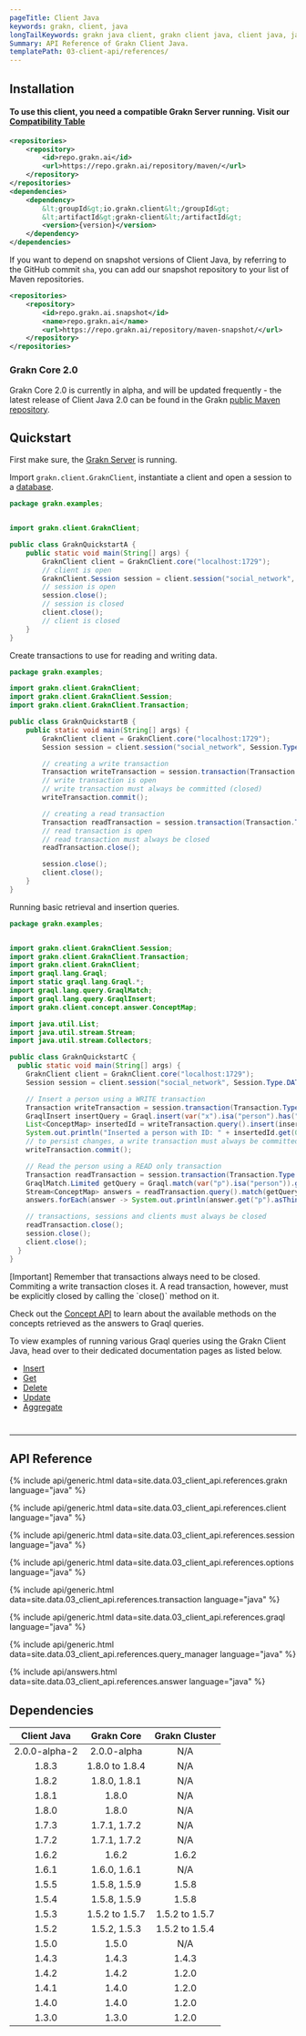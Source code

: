 ```yaml
---
pageTitle: Client Java
keywords: grakn, client, java
longTailKeywords: grakn java client, grakn client java, client java, java client
Summary: API Reference of Grakn Client Java.
templatePath: 03-client-api/references/
---
```


## Installation

#### To use this client, you need a compatible Grakn Server running. Visit our [Compatibility Table](#dependencies)

```xml
<repositories>
    <repository>
        <id>repo.grakn.ai</id>
        <url>https://repo.grakn.ai/repository/maven/</url>
    </repository>
</repositories>
<dependencies>
    <dependency>
        &lt;groupId&gt;io.grakn.client&lt;/groupId&gt;
        &lt;artifactId&gt;grakn-client&lt;/artifactId&gt;
        <version>{version}</version>
    </dependency>
</dependencies>
```

If you want to depend on snapshot versions of Client Java, by referring to the GitHub commit `sha`, you can add our snapshot repository to your list of Maven repositories.

```xml
<repositories>
    <repository>
        <id>repo.grakn.ai.snapshot</id>
        <name>repo.grakn.ai</name>
        <url>https://repo.grakn.ai/repository/maven-snapshot/</url>
    </repository>
</repositories>
```

### Grakn Core 2.0
Grakn Core 2.0 is currently in alpha, and will be updated frequently - the latest release of Client Java 2.0 can be found in the Grakn [public Maven repository](https://repo.grakn.ai/#browse/browse:maven:io%2Fgrakn%2Fclient%2Fgrakn-client).

## Quickstart
First make sure, the [Grakn Server](/docs/running-grakn/install-and-run#start-the-grakn-server) is running.

Import `grakn.client.GraknClient`, instantiate a client and open a session to a [database](../06-management/01-database.md).

<!-- test-example GraknQuickstartA.java -->
```java
package grakn.examples;


import grakn.client.GraknClient;

public class GraknQuickstartA {
    public static void main(String[] args) {
        GraknClient client = GraknClient.core("localhost:1729");
        // client is open
        GraknClient.Session session = client.session("social_network", GraknClient.Session.Type.DATA);
        // session is open
        session.close();
        // session is closed
        client.close();
        // client is closed
    }
}
```

Create transactions to use for reading and writing data.

<!-- test-example GraknQuickstartB.java -->
```java
package grakn.examples;

import grakn.client.GraknClient;
import grakn.client.GraknClient.Session;
import grakn.client.GraknClient.Transaction;

public class GraknQuickstartB {
    public static void main(String[] args) {
        GraknClient client = GraknClient.core("localhost:1729");
        Session session = client.session("social_network", Session.Type.DATA);

        // creating a write transaction
        Transaction writeTransaction = session.transaction(Transaction.Type.WRITE);
        // write transaction is open
        // write transaction must always be committed (closed)
        writeTransaction.commit();

        // creating a read transaction
        Transaction readTransaction = session.transaction(Transaction.Type.READ);
        // read transaction is open
        // read transaction must always be closed
        readTransaction.close();

        session.close();
        client.close();
    }
}
```

Running basic retrieval and insertion queries.

<!-- test-example GraknQuickstartC.java -->
```java
package grakn.examples;


import grakn.client.GraknClient.Session;
import grakn.client.GraknClient.Transaction;
import grakn.client.GraknClient;
import graql.lang.Graql;
import static graql.lang.Graql.*;
import graql.lang.query.GraqlMatch;
import graql.lang.query.GraqlInsert;
import grakn.client.concept.answer.ConceptMap;

import java.util.List;
import java.util.stream.Stream;
import java.util.stream.Collectors;

public class GraknQuickstartC {
  public static void main(String[] args) {
    GraknClient client = GraknClient.core("localhost:1729");
    Session session = client.session("social_network", Session.Type.DATA);

    // Insert a person using a WRITE transaction
    Transaction writeTransaction = session.transaction(Transaction.Type.WRITE);
    GraqlInsert insertQuery = Graql.insert(var("x").isa("person").has("email", "x@email.com"));
    List<ConceptMap> insertedId = writeTransaction.query().insert(insertQuery).collect(Collectors.toList());
    System.out.println("Inserted a person with ID: " + insertedId.get(0).get("x").asThing().getIID());
    // to persist changes, a write transaction must always be committed (closed)
    writeTransaction.commit();

    // Read the person using a READ only transaction
    Transaction readTransaction = session.transaction(Transaction.Type.READ);
    GraqlMatch.Limited getQuery = Graql.match(var("p").isa("person")).get("p").limit(10);
    Stream<ConceptMap> answers = readTransaction.query().match(getQuery);
    answers.forEach(answer -> System.out.println(answer.get("p").asThing().getIID()));

    // transactions, sessions and clients must always be closed
    readTransaction.close();
    session.close();
    client.close();
  }
}

```
<div class="note">
[Important]
Remember that transactions always need to be closed. Commiting a write transaction closes it. A read transaction, however, must be explicitly closed by calling the `close()` method on it.
</div>

Check out the [Concept API](../04-concept-api/00-overview.md) to learn about the available methods on the concepts retrieved as the answers to Graql queries.

To view examples of running various Graql queries using the Grakn Client Java, head over to their dedicated documentation pages as listed below.

- [Insert](../11-query/03-insert-query.md)
- [Get](../11-query/02-get-query.md)
- [Delete](../11-query/04-delete-query.md)
- [Update](../11-query/05-update-query.md)
- [Aggregate](../11-query/06-aggregate-query.md)

<hr style="margin-top: 40px;" />

## API Reference

{% include api/generic.html data=site.data.03_client_api.references.grakn language="java" %}

{% include api/generic.html data=site.data.03_client_api.references.client language="java" %}

{% include api/generic.html data=site.data.03_client_api.references.session language="java" %}

{% include api/generic.html data=site.data.03_client_api.references.options language="java" %}

{% include api/generic.html data=site.data.03_client_api.references.transaction language="java" %}

{% include api/generic.html data=site.data.03_client_api.references.graql language="java" %}

{% include api/generic.html data=site.data.03_client_api.references.query_manager language="java" %}

{% include api/answers.html data=site.data.03_client_api.references.answer language="java" %}


 
## Dependencies

| Client Java   | Grakn Core     | Grakn Cluster  |
| :---------:   | :-------------:| :------------: |
| 2.0.0-alpha-2 | 2.0.0-alpha    | N/A            |
| 1.8.3         | 1.8.0 to 1.8.4 | N/A            |
| 1.8.2         | 1.8.0, 1.8.1   | N/A            |
| 1.8.1         | 1.8.0          | N/A            |
| 1.8.0         | 1.8.0          | N/A            |
| 1.7.3         | 1.7.1, 1.7.2   | N/A            |
| 1.7.2         | 1.7.1, 1.7.2   | N/A            |
| 1.6.2         | 1.6.2          | 1.6.2          |
| 1.6.1         | 1.6.0, 1.6.1   | N/A            |
| 1.5.5         | 1.5.8, 1.5.9   | 1.5.8          |
| 1.5.4         | 1.5.8, 1.5.9   | 1.5.8          |
| 1.5.3         | 1.5.2 to 1.5.7 | 1.5.2 to 1.5.7 |
| 1.5.2         | 1.5.2, 1.5.3   | 1.5.2 to 1.5.4 |
| 1.5.0         | 1.5.0          | N/A            |
| 1.4.3         | 1.4.3          | 1.4.3          |
| 1.4.2         | 1.4.2          | 1.2.0          |
| 1.4.1         | 1.4.0          | 1.2.0          |
| 1.4.0         | 1.4.0          | 1.2.0          |
| 1.3.0         | 1.3.0          | 1.2.0          |
